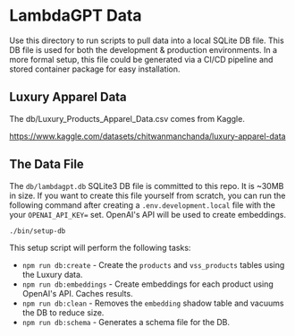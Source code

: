 # LambdaGPT Data

Use this directory to run scripts to pull data into a local SQLite DB file. This DB file is used for both the development & production environments. In a more formal setup, this file could be generated via a CI/CD pipeline and stored container package for easy installation.

## Luxury Apparel Data

The db/Luxury_Products_Apparel_Data.csv comes from Kaggle.

https://www.kaggle.com/datasets/chitwanmanchanda/luxury-apparel-data

## The Data File

The `db/lambdagpt.db` SQLite3 DB file is committed to this repo. It is ~30MB in size. If you want to create this file yourself from scratch, you can run the following command after creating a `.env.development.local` file with the your `OPENAI_API_KEY=` set. OpenAI's API will be used to create embeddings.

```bash
./bin/setup-db
```

This setup script will perform the following tasks:

- `npm run db:create` - Create the `products` and `vss_products` tables using the Luxury data.
- `npm run db:embeddings` - Create embeddings for each product using OpenAI's API. Caches results.
- `npm run db:clean` - Removes the `embedding` shadow table and vacuums the DB to reduce size.
- `npm run db:schema` - Generates a schema file for the DB.

